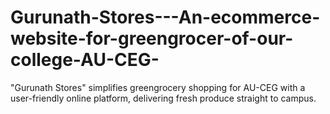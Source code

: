 # Gurunath-Stores---An-ecommerce-website-for-greengrocer-of-our-college-AU-CEG-
"Gurunath Stores" simplifies greengrocery shopping for AU-CEG with a user-friendly online platform, delivering fresh produce straight to campus. 
